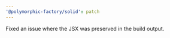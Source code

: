 ```yaml
---
'@polymorphic-factory/solid': patch
---
```


Fixed an issue where the JSX was preserved in the build output.
